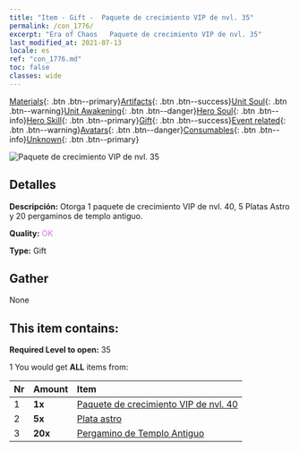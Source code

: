```yaml
---
title: "Item - Gift -  Paquete de crecimiento VIP de nvl. 35"
permalink: /con_1776/
excerpt: "Era of Chaos   Paquete de crecimiento VIP de nvl. 35"
last_modified_at: 2021-07-13
locale: es
ref: "con_1776.md"
toc: false
classes: wide
---
```

 [Materials](/ItemsES/){: .btn .btn--primary}[Artifacts](/ItemsES/Artifacts/){: .btn .btn--success}[Unit Soul](/ItemsES/UnitSoul/){: .btn .btn--warning}[Unit Awakening](/ItemsES/UnitAwakening/){: .btn .btn--danger}[Hero Soul](/ItemsES/HeroSoul/){: .btn .btn--info}[Hero Skill](/ItemsES/HeroSkill/){: .btn .btn--primary}[Gift](/ItemsES/Gift/){: .btn .btn--success}[Event related](/ItemsES/Events/){: .btn .btn--warning}[Avatars](/ItemsES/Avatars/){: .btn .btn--danger}[Consumables](/ItemsES/Consumables/){: .btn .btn--info}[Unknown](/ItemsES/Unknown/){: .btn .btn--primary}

 ![ Paquete de crecimiento VIP de nvl. 35](/images/t/i_907220.png)

## Detalles
 **Descripción:** Otorga 1 paquete de crecimiento VIP de nvl. 40, 5 Platas Astro y 20 pergaminos de templo antiguo.

 **Quality:** <span style="color: #DA70D6">OK</span>

 **Type:** Gift

## Gather

  None

## This item contains:

 **Required Level to open:** 35

 1 You would get **ALL** items  from:

  | Nr | Amount |     Item    |
  |:---|:-------|:------------|
  | 1 |  **1x** | [ Paquete de crecimiento VIP de nvl. 40](/ItemsES/con_1777/) |  | 
  | 2 |  **5x** | [Plata astro](/ItemsES/con_969/) |  | 
  | 3 |  **20x** | [Pergamino de Templo Antiguo](/ItemsES/con_697/) |  | 
